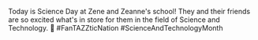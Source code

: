 Today is Science Day at Zene and Zeanne's school! They and their friends are so excited what's in store for them in the field of Science and Technology. 🙂 #FanTAZZticNation #ScienceAndTechnologyMonth